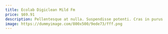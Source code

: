 ```yaml
---
title: Ecolab Digiclean Mild Fm
price: $69.91
description: Pellentesque at nulla. Suspendisse potenti. Cras in purus eu magna vulputate luctus.
image: https://dummyimage.com/800x500/9ede73/fff.png
---
```

